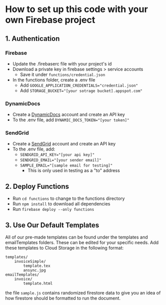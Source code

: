 # How to set up this code with your own Firebase project

## 1. Authentication
### Firebase
- Update the .firebaserc file with your project's id
- Download a private key in firebase settings > service accounts
  - Save it under `functions/credential.json`
- In the functions folder, create a .env file
  - Add `GOOGLE_APPLICATION_CREDENTIALS="credential.json"`
  - Add `STORAGE_BUCKET="[your sotrage bucket].appspot.com"`
### DynamicDocs
- Create a [DynamicDocs](https://advicement.io/dynamic-documents-api/dashboard) account and create an API key
- To the .env file, add `DYNAMIC_DOCS_TOKEN="[your token]"`
### SendGrid
- Create a [SendGrid](https://sendgrid.com/en-us/pricing) account and create an API key
- To the .env file, add:
  - `SENDGRID_API_KEY="[your api key]"`
  - `SENDGRID_EMAIL="[your sender email]"`
  - `SAMPLE_EMAIL="[sample email for testing]"`
    - This is only used in testing as a "to" address

## 2. Deploy Functions
- Run `cd functions` to change to the functions directory
- Run `npm install` to download all dependencies
- Run `firebase deploy --only functions`

## 3. Use Our Default Templates
All of our pre-made templates can be found under the templates and emailTemplates folders. These can be edited for your specific needs. Add these templates to Cloud Storage in the following format:
```
templates/
    invoiceSimple/
        template.tex
        ansync.jpg
emailTemplates/
    invoice/
        template.html
```
the file `sample.js` contains randomized firestore data to give you an idea of how firestore should be formatted to run the document.